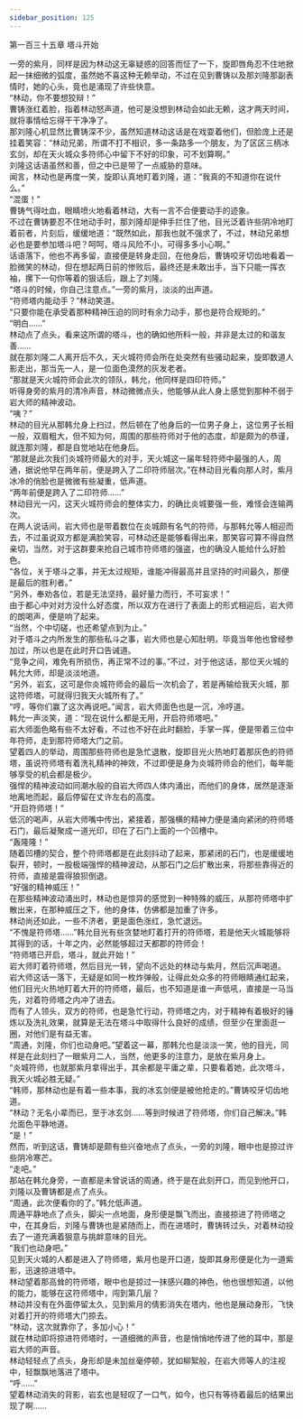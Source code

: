 ```yaml
---
sidebar_position: 125
---
```

 第一百三十五章 塔斗开始


一旁的紫月，同样是因为林动这无辜疑惑的回答而怔了一下，旋即唇角忍不住地掀起一抹细微的弧度，虽然她不喜这种无赖举动，不过在见到曹铸以及那刘隆那副表情时，她的心头，竟也是涌现了许些快意。  
“林动，你不要想狡辩！”  
曹铸涨红着脸，指着林动怒声道，他可是没想到林动会如此无赖，这才两天时间，就将事情给忘得干干净净了。  
那刘隆心机显然比曹铸深不少，虽然知道林动这话是在戏耍着他们，但脸庞上还是挂着笑容：“林动兄弟，所谓不打不相识，多一条路多一个朋友，为了区区三柄冰玄剑，却在天火城众多符师心中留下不好的印象，可不划算啊。”  
刘隆这话语虽然和善，但之中已是带了一点威胁的意味。  
闻言，林动也是再度一笑，旋即认真地盯着刘隆，道：“我真的不知道你在说什么。”  
“混蛋！”  
曹铸气得吐血，眼睛喷火地看着林动，大有一言不合便要动手的迹象。  
不过在曹铸要忍不住地动手时，那刘隆却是伸手拦住了他，目光泛着许些阴冷地盯着前者，片刻后，缓缓地道：“既然如此，那我也就不强求了，不过，林动兄弟想必也是要参加塔斗吧？呵呵，塔斗风险不小，可得多多小心啊。”  
话语落下，他也不再多留，直接便是转身走回，在他身后，曹铸咬牙切齿地看着一脸微笑的林动，但在想起两日前的惨败后，最终还是未敢出手，当下只能一挥衣袖，摞下一句你等着的狠话后，跟上了刘隆。  
“塔斗的时候，你自己注意点。”一旁的紫月，淡淡的出声道。  
“符师塔内能动手？”林动笑道。  
“只要你能在承受着那种精神压迫的同时有余力动手，那也是符合规矩的。”  
“明白……”  
林动点了点头，看来这所谓的塔斗，也的确如他所料一般，并非是太过的和谐友善……  
就在那刘隆二人离开后不久，天火城符师会所在处突然有些骚动起来，旋即数道人影走出，那当先一人，是一位面色漠然的灰发老者。  
“那就是天火城符师会此次的领队，韩允，他同样是四印符师。”  
听得身旁的紫月的清冷声音，林动微微点头，他能够从此人身上感觉到那种不弱于岩大师的精神波动。  
“咦？”  
林动的目光从那韩允身上扫过，然后顿在了他身后的一位男子身上，这位男子长相一般，双眉粗大，但不知为何，周围的那些符师对于他的态度，却是颇为的恭谨，就连那刘隆，都是自觉地站在他身后。  
“那就是此次我们炎城符师最大的对手，天火城这一届年轻符师中最强的人，周通，据说他早在两年前，便是跨入了二印符师层次。”在林动目光看向那人时，紫月冰冷的俏脸也是微微有些凝重，低声道。  
“两年前便是跨入了二印符师……”  
林动目光一闪，这天火城符师会的整体实力，的确比炎城要强一些，难怪会连输两次。  
在两人说话间，岩大师也是带着数位在炎城颇有名气的符师，与那韩允等人相迎而去，不过虽说双方都是满脸笑容，可林动还是能够看得出来，那笑容可算不得自然亲切，当然，对于这群要来抢自己城市符师塔的强盗，也的确没人能给什么好脸色。  
“各位，关于塔斗之事，并无太过规矩，谁能冲得最高并且坚持的时间最久，那便是最后的胜利者。”  
“另外，奉劝各位，若是无法坚持，最好量力而行，不可妄求！”  
由于都心中对对方没什么好态度，所以双方在进行了表面上的形式相迎后，岩大师的朗喝声，便是响了起来。  
“当然，个中切磋，也还希望点到为止。”  
对于塔斗之内所发生的那些私斗之事，岩大师也是心知肚明，毕竟当年他也曾经参加过，所以也是在此时开口告诫道。  
“竞争之间，难免有所损伤，再正常不过的事。”不过，对于他这话，那位天火城的韩允大师，却是淡淡地道。  
“另外，岩玄，这可是你炎城符师会的最后一次机会了，若是再输给我天火城，那这符师塔，可就得归我天火城所有了。”  
“哼，等你们赢了这次再说吧。”闻言，岩大师面色也是一沉，冷哼道。  
韩允一声淡笑，道：“现在说什么都是无用，开启符师塔吧。”  
岩大师面色略有些不太好看，不过也不好在此时翻脸，手掌一挥，便是带着三位中年符师，走到那符师塔大门之前。  
望着四人的举动，周围那些符师也是急忙退散，旋即目光火热地盯着那灰色的符师塔，虽说符师塔有着洗礼精神的神效，不过即便是身为炎城符师会的他们，每年能够享受的机会都是极少。  
强悍的精神波动如同潮水般的自岩大师四人体内涌出，而他们的身体，居然是逐渐地离地而起，最后停留在丈许左右的高度。  
“开启符师塔！”  
低沉的喝声，从岩大师嘴中传出，紧接着，那强横的精神力便是涌向紧闭的符师塔石门，最后凝聚成一道光印，印在了石门上面的一个凹槽中。  
“轰隆隆！”  
随着凹槽的契合，整个符师塔都是在此刻抖动了起来，那紧闭的石门，也是缓缓地裂开，顿时，一股极端强悍的精神波动，从那石门之后扩散出来，将那些靠得近的符师，直接是震得狼狈倒退。  
“好强的精神威压！”  
在那些精神波动涌出时，林动也是惊异的感觉到一种特殊的威压，从那符师塔中扩散出来，在那种威压之下，他的身体，仿佛都是加重了许多。  
林动尚还如此，一些不济者，更是面色涨红，急忙退远。  
“不愧是符师塔……”韩允目光有些贪婪地盯着打开的符师塔，若是他天火城能够将其得到的话，十年之内，必然能够超过天都郡的符师会！  
“符师塔已开启，塔斗，就此开始！”  
岩大师盯着符师塔，然后目光一转，望向不远处的林动与紫月，然后沉声喝道。  
岩大师这话一落下，无疑是如同一枚炸弹般，让得此处众多的符师眼睛通红起来，他们目光火热地盯着大开的符师塔，最后，也不知道是谁一声低吼，直接是一马当先，对着符师塔之内冲了进去。  
而有了人领头，双方的符师，也是急忙行动，符师塔之内，对于精神有着极好的锤炼以及洗礼效果，就算是无法在塔斗中取得什么良好的成绩，但至少在里面逛一圈，对他们是有益无害。  
“周通，刘隆，你们也动身吧。”望着这一幕，那韩允也是淡淡一笑，他的目光，同样是在此刻扫了一眼紫月二人，当然，他更多的注意力，是放在紫月身上。  
“炎城符师，也就那紫月拿得出手，其余都是平庸之辈，只要看着她，此次塔斗，我天火城必胜无疑。”  
“韩师，那林动也是有着一些本事，我的冰玄剑便是被他抢走的。”曹铸咬牙切齿地道。  
“林动？无名小辈而已，至于冰玄剑……等到时候进了符师塔，你们自己解决。”韩允面色平静地道。  
“是！”  
然而，听到这话，曹铸却是颇有些兴奋地点了点头，一旁的刘隆，眼中也是掠过许些阴冷寒芒。  
“走吧。”  
那站在韩允身旁，一直都是未曾说话的周通，终于是在此刻开口，而见到他开口，刘隆以及曹铸都是点了点头。  
“周通，此次便看你的了。”韩允低声道。  
周通平静地点了点头，脚尖一点地面，身形便是飘飞而出，直接掠进了符师塔之中，在其身后，刘隆与曹铸也是紧随而上，而在进塔时，曹铸转过头，对着林动投去了一道充满着狠意与挑衅意味的目光。  
“我们也动身吧。”  
见到天火城的人都是进入了符师塔，紫月也是开口道，旋即其身形便是化为一道紫影，迅速掠进塔中。  
林动望着那高耸的符师塔，眼中也是掠过一抹感兴趣的神色，他也很想知道，以他的能力，能够在这符师塔中，闯到第几层？  
林动并没有在外面停留太久，见到紫月的倩影消失在塔内，他也是展动身形，飞快对着打开的符师塔大门掠去。  
“林动，这次就靠你了，多加小心！”  
就在林动即将掠进符师塔时，一道细微的声音，也是悄悄地传进了他的耳中，那是岩大师的声音。  
林动轻轻点了点头，身形却是未加丝毫停顿，犹如柳絮般，在岩大师等人的注视中，轻飘飘地落进了塔中。  
“呼……”  
望着林动消失的背影，岩玄也是轻叹了一口气，如今，也只有等待着最后的结果出现了啊……  
  
  
